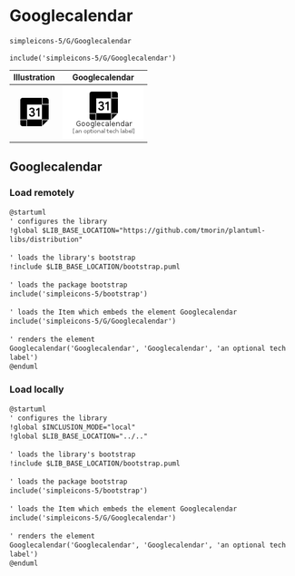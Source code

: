 # Googlecalendar


```text
simpleicons-5/G/Googlecalendar
```

```text
include('simpleicons-5/G/Googlecalendar')
```



| Illustration | Googlecalendar |
| :---: | :---: |
| ![illustration for Illustration](../../simpleicons-5/G/Googlecalendar.png) | ![illustration for Googlecalendar](../../simpleicons-5/G/Googlecalendar.Local.png) |




## Googlecalendar

### Load remotely
```plantuml
@startuml
' configures the library
!global $LIB_BASE_LOCATION="https://github.com/tmorin/plantuml-libs/distribution"

' loads the library's bootstrap
!include $LIB_BASE_LOCATION/bootstrap.puml

' loads the package bootstrap
include('simpleicons-5/bootstrap')

' loads the Item which embeds the element Googlecalendar
include('simpleicons-5/G/Googlecalendar')

' renders the element
Googlecalendar('Googlecalendar', 'Googlecalendar', 'an optional tech label')
@enduml
```

### Load locally
```plantuml
@startuml
' configures the library
!global $INCLUSION_MODE="local"
!global $LIB_BASE_LOCATION="../.."

' loads the library's bootstrap
!include $LIB_BASE_LOCATION/bootstrap.puml

' loads the package bootstrap
include('simpleicons-5/bootstrap')

' loads the Item which embeds the element Googlecalendar
include('simpleicons-5/G/Googlecalendar')

' renders the element
Googlecalendar('Googlecalendar', 'Googlecalendar', 'an optional tech label')
@enduml
```

